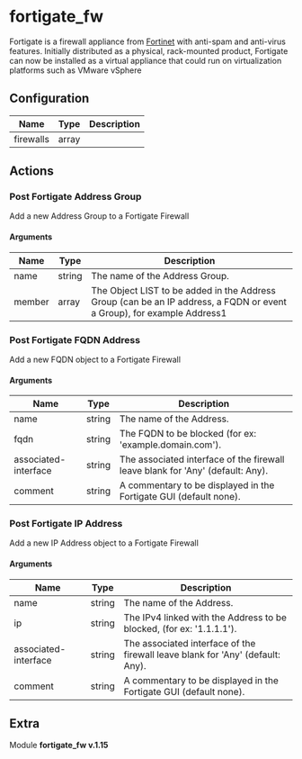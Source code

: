 # fortigate_fw



Fortigate is a firewall appliance from [Fortinet](http://www.fortinet.com/) with anti-spam and anti-virus features. Initially distributed as a physical, rack-mounted product, Fortigate can now be installed as a virtual appliance that could run on virtualization platforms such as VMware vSphere

## Configuration



| Name      |  Type   |  Description  |
| --------- | ------- | --------------------------- |
| firewalls | array |  |








## Actions

### Post Fortigate Address Group

Add a new Address Group to a Fortigate Firewall



#### Arguments

| Name      |  Type   |  Description  |
| --------- | ------- | --------------------------- |
| name | string | The name of the Address Group. |
| member | array | The Object LIST to be added in the Address Group (can be an IP address, a FQDN or event a Group), for example Address1 |









### Post Fortigate FQDN Address

Add a new FQDN object to a Fortigate Firewall



#### Arguments

| Name      |  Type   |  Description  |
| --------- | ------- | --------------------------- |
| name | string | The name of the Address. |
| fqdn | string | The FQDN to be blocked (for ex: 'example.domain.com'). |
| associated-interface | string | The associated interface of the firewall leave blank for 'Any' (default: Any). |
| comment | string | A commentary to be displayed in the Fortigate GUI (default none). |









### Post Fortigate IP Address

Add a new IP Address object to a Fortigate Firewall



#### Arguments

| Name      |  Type   |  Description  |
| --------- | ------- | --------------------------- |
| name | string | The name of the Address. |
| ip | string | The IPv4 linked with the Address to be blocked, (for ex: '1.1.1.1'). |
| associated-interface | string | The associated interface of the firewall leave blank for 'Any' (default: Any). |
| comment | string | A commentary to be displayed in the Fortigate GUI (default none). |














## Extra

Module **fortigate_fw v.1.15**